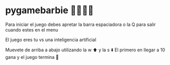 
# pygamebarbie 💅🏼💕💖
Para iniciar el juego debes apretar la barra espaciadora o la Q para salir
cuando estes en el menu

El juego eres tu vs una inteligencia artificial 

Muevete de arriba a abajo utilizando la w ⬆️ y la s ⬇️
El primero en llegar a 10 gana y el juego termina 💋

